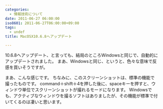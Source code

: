 ```yaml
---
categories:
  - 情報技術について
date: 2011-06-27 06:00:00
iso8601: 2011-06-27T06:00:00+09:00
tags:
  - undef
title: MacOSX10.6.8へアップデート

---
```


10.6.8へアップデート、と言っても、結局のところWindowsと同じで、自動的にアップデートされました。
まあ、Windowsと同じ、というと、色々な意味で反感を買いそうですが。


まあ、こんな感じです。
<span class="mt-enclosure mt-enclosure-image" style="display: inline;"><a href="https://www.nqou.net/images/mac10_6_8.png" rel="prettyPhoto[blog]"></a></span>
ちなみに、このスクリーンショットは、標準の機能で撮ったものです。
command＋shift＋4を押した後に、spaceキーを押すと、ウィンドウ単位でスクリーンショットが撮れるモードになります。
Windowsでも、アクティブなウィンドウを撮るソフトはありましたが、その機能が標準で付いてくるのは凄いと思います。
    	